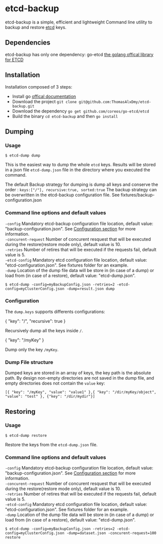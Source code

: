# etcd-backup

etcd-backup is a simple, efficient and lightweight Command line utility to backup and restore [etcd](https://github.com/coreos/etcd) keys.

## Dependencies

etcd-backup has only one dependency: go-etcd [the golang offical library for ETCD](https://github.com/coreos/go-etcd)

## Installation

  Installation composed of 3 steps:

* Install go [offical documentation](http://golang.org/doc/install/source)
* Download the project `git clone git@github.com:ThomasAlxDmy/etcd-backup.git`
* Download the dependency `go get github.com/coreos/go-etcd/etcd`
* Build the binary `cd etcd-backup` and then  `go install`

## Dumping

### Usage

    $ etcd-dump dump

This is the easiest way to dump the whole `etcd` keys. Results will be stored in a json file `etcd-dump.json`
file in the directory where you executed the command.

The default Backup strategy for dumping is dump all keys and conserve the order : `keys:["/"], recursive:true, sorted:true`
The backup strategy can be overwritten in the etcd-backup configuration file. See fixtures/backup-configuration.json

### Command line options and default values

  `-config` Mandatory etcd-backup configuration file location, default value: "backup-configuration.json". See [Configuration section](#config) for more information.<br/>
  `-concurent-request` Number of concurent resquest that will be executed during the restore(restore mode only), default value is 10.<br/>
  `-retries` Number of retires that will be executed if the requests fail, default value is 5.<br/>
  `-etcd-config` Mandatory etcd configuration file location, default value: "etcd-configuration.json". See fixtures folder for an example.<br/>
  `-dump` Location of the dump file data will be store in (in case of a dump) or load from (in case of a restore), default value: "etcd-dump.json".<br/>


    $ etcd-dump -config=myBackupConfig.json -retries=2 -etcd-config=myClusterConfig.json -dump=result.json dump

### <a name="config"/>Configuration

The `dump.keys` supports differents configurations:

  {
    "key": "/",
    "recursive": true
  }

Recursively dump all the keys inside `/`.

  {
    "key": "/myKey"
  }

Dump only the key `/myKey`.


### Dump File structure

Dumped keys are stored in an array of keys, the key path is the absolute path. By design non-empty directories are not saved in the dump file, and empty directories does not contain the `value` key:

    [{ "key": "/myKey", "value": "value1" },{ "key": "/dir/myKey/object", "value": "test" }, {"key": "/dir/mydir"}]

## Restoring

### Usage

    $ etcd-dump restore

Restore the keys from the `etcd-dump.json` file.

### Command line options and default values

  `-config` Mandatory etcd-backup configuration file location, default value: "backup-configuration.json". See [Configuration section](#config) for more information.<br/>
  `-concurent-request` Number of concurent resquest that will be executed during the restore(restore mode only), default value is 10.<br/>
  `-retries` Number of retires that will be executed if the requests fail, default value is 5.<br/>
  `-etcd-config` Mandatory etcd configuration file location, default value: "etcd-configuration.json". See fixtures folder for an example.<br/>
  `-dump` Location of the dump file data will be store in (in case of a dump) or load from (in case of a restore), default value: "etcd-dump.json".<br/>

    $ etcd-dump -config=myBackupConfig.json -retries=2 -etcd-config=myClusterConfig.json -dump=dataset.json -concurent-request=100 restore

